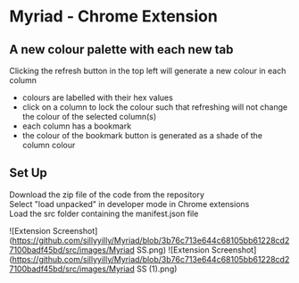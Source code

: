 # Myriad - Chrome Extension

## A new colour palette with each new tab

Clicking the refresh button in the top left will generate a new colour in each column
- colours are labelled with their hex values 
- click on a column to lock the colour such that refreshing will not change the colour of the selected column(s)
- each column has a bookmark 
- the colour of the bookmark button is generated as a shade of the column colour


## Set Up
Download the zip file of the code from the repository  
Select "load unpacked" in developer mode in Chrome extensions  
Load the src folder containing the manifest.json file  

![Extension Screenshot](https://github.com/sillyyilly/Myriad/blob/3b76c713e644c68105bb61228cd27100badf45bd/src/images/Myriad SS.png)
![Extension Screenshot](https://github.com/sillyyilly/Myriad/blob/3b76c713e644c68105bb61228cd27100badf45bd/src/images/Myriad SS (1).png)
